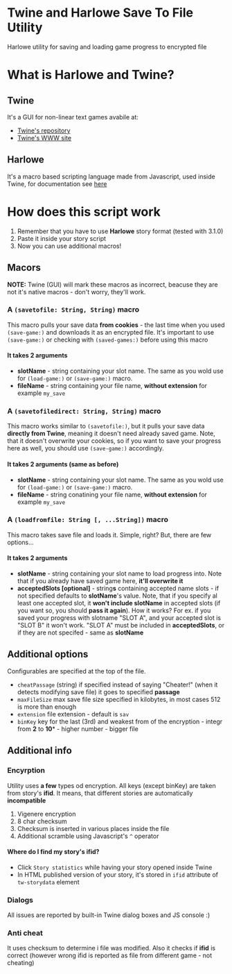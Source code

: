 # Twine and Harlowe Save To File Utility
Harlowe utility for saving and loading game progress to encrypted file
# What is Harlowe and Twine?
## Twine
It's a GUI for non-linear text games avabile at: 
- [Twine's repository](https://github.com/klembot/twinejs "Twine's repository")
- [Twine's WWW site](https://twinery.org/2/)
## Harlowe
It's a macro based scripting language made from Javascript, used inside Twine, for documentation see [here](https://twine2.neocities.org/)
# How does this script work
1. Remember that you have to use **Harlowe** story format (tested with 3.1.0)
2. Paste it inside your story script
3. Now you can use additional macros!
## Macors
**NOTE:** Twine (GUI) will mark these macros as incorrect, beacuse they are not it's native macros - don't worry, they'll work.
### A `(savetofile: String, String)` macro
This macro pulls your save data **from cookies** - the last time when you used `(save-game:)` and downloads it as an encrypted file. It's important to use `(save-game:)` or checking with `(saved-games:)` before using this macro
#### It takes **2** arguments
- **slotName** - string containing your slot name. The same as you wold use for `(load-game:)` or `(save-game:)` macro.
- **fileName** - string containing your file name, **without extension** for example `my_save`
### A `(savetofiledirect: String, String)` macro
This macro works similar to `(savetofile:)`, but it pulls your save data **directly from Twine**, meaning it doesn't need already saved game. Note, that it doesn't overwrite your cookies, so if you want to save your progress here as well, you should use `(save-game:)` accordingly.
#### It takes **2** arguments (same as before)
- **slotName** - string containing your slot name. The same as you wold use for `(load-game:)` or `(save-game:)` macro.
- **fileName** - string conatining your file name, **without extension** for example `my_save`
### A `(loadfromfile: String [, ...String])` macro
This macro takes save file and loads it. Simple, right? But, there are few options...
#### It takes **2** arguments
- **slotName** - string containing your slot name to load progress into. Note that if you already have saved game here, **it'll overwrite it**
- **acceptedSlots [optional]** - string**s** containing accepted name slots - if not specified defaults to **slotName**'s value. Note, that if you specify al least one accepted slot, it **won't include slotName** in accepted slots (if you want so, you should **pass it again**). How it works? For ex. if you saved your progress with slotname "SLOT A", and your accepted slot is "SLOT B" it won't work. "SLOT A" must be included in **acceptedSlots**, or if they are not specifed - same as **slotName**
## Additional options
Configurables are specified at the top of the file.
- `cheatPassage` (string) if specified instead of saying "Cheater!" (when it detects modifying save file) it goes to specified **passage**
- `maxFileSize` max save file size specified in kilobytes, in most cases 512 is more than enough
- `extension` file extension - default is `sav`
- `binKey` key for the last (3rd) and weakest from of the encryption - integr from **2** to **10*** - higher number - bigger file
## Additional info
### Encyrption
Utility uses **a few** types od encryption. All keys (except binKey) are taken from story's **ifid**. It means, that different stories are automatically **incompatible**
1. Vigenere encryption
2. 8 char checksum
3. Checksum is inserted in various places inside the file
4. Additional scramble using Javascript's `^` operator
#### Where do I find my story's ifid?
- Click `Story statistics` while having your story opened inside Twine
- In HTML published version of your story, it's stored in `ifid` attribute of `tw-storydata` element
### Dialogs
All issues are reported by built-in Twine dialog boxes and JS console :)
### Anti cheat
It uses checksum to determine i file was modified. Also it checks if **ifid** is correct (however wrong ifid is reported as file from different game - not cheating) 
